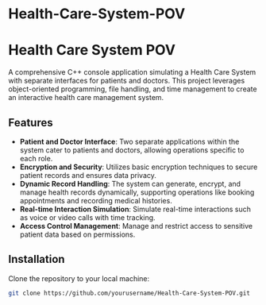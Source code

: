 # Health-Care-System-POV
# Health Care System POV

A comprehensive C++ console application simulating a Health Care System with separate interfaces for patients and doctors. This project leverages object-oriented programming, file handling, and time management to create an interactive health care management system.

## Features

- **Patient and Doctor Interface**: Two separate applications within the system cater to patients and doctors, allowing operations specific to each role.
- **Encryption and Security**: Utilizes basic encryption techniques to secure patient records and ensures data privacy.
- **Dynamic Record Handling**: The system can generate, encrypt, and manage health records dynamically, supporting operations like booking appointments and recording medical histories.
- **Real-time Interaction Simulation**: Simulate real-time interactions such as voice or video calls with time tracking.
- **Access Control Management**: Manage and restrict access to sensitive patient data based on permissions.

## Installation

Clone the repository to your local machine:
```bash
git clone https://github.com/yourusername/Health-Care-System-POV.git
